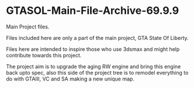 # GTASOL-Main-File-Archive-69.9.9
Main Project files.

Files included here are only a part of the main project, GTA State Of Liberty.

Files here are intended to inspire those who use 3dsmax and might help contribute towards this project.

The project aim is to upgrade the aging RW engine and bring this engine back upto spec, also this side of the project tree is to
remodel everything to do with GTAIII, VC and SA making a new unique map.



